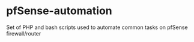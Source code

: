 # pfSense-automation
Set of PHP and bash scripts used to automate common tasks on pfSense firewall/router
